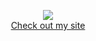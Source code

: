 <p align="center">
  <img src = https://github-readme-stats.vercel.app/api?username=ysogg&show_icons=true&hide_border=true&hide=issues&theme=calm></img>
  <br>
  <a href="https://ysogg.github.io">Check out my site</a>
</p>


